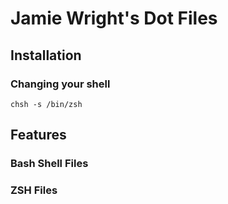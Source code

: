 Jamie Wright's Dot Files
========================

Installation
------------

### Changing your shell ###

	chsh -s /bin/zsh

Features
--------

### Bash Shell Files ###

### ZSH Files ###
